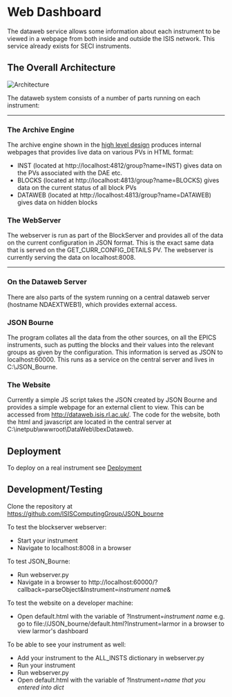 # Web Dashboard

The dataweb service allows some information about each instrument to be viewed in a webpage from both inside and outside the ISIS network. This service already exists for SECI instruments.

## The Overall Architecture

![Architecture](dataweb/images/dataweb_architecture.png)

The dataweb system consists of a number of parts running on each instrument:

---

### The Archive Engine

The archive engine shown in the [high level design](High-Level-Architectural-Design) produces internal webpages that provides live data on various PVs in HTML format:

* INST (located at http://localhost:4812/group?name=INST) gives data on the PVs associated with the DAE etc.
* BLOCKS (located at http://localhost:4813/group?name=BLOCKS) gives data on the current status of all block PVs
* DATAWEB (located at http://localhost:4813/group?name=DATAWEB) gives data on hidden blocks

### The WebServer

The webserver is run as part of the BlockServer and provides all of the data on the current configuration in JSON format. This is the exact same data that is served on the GET_CURR_CONFIG_DETAILS PV. The webserver is currently serving the data on localhost:8008.

---

### On the Dataweb Server

There are also parts of the system running on a central dataweb server (hostname NDAEXTWEB1), which provides external access.

### JSON Bourne

The program collates all the data from the other sources, on all the EPICS instruments, such as putting the blocks and their values into the relevant groups as given by the configuration. This information is served as JSON to localhost:60000. This runs as a service on the central server and lives in C:\JSON_Bourne.

### The Website

Currently a simple JS script takes the JSON created by JSON Bourne and provides a simple webpage for an external client to view. This can be accessed from http://dataweb.isis.rl.ac.uk/. The code for the website, both the html and javascript are located in the central server at C:\inetpub\wwwroot\DataWeb\IbexDataweb.

## Deployment
To deploy on a real instrument see [Deployment](https://github.com/ISISComputingGroup/ibex_developers_manual/wiki/Deployment-on-an-Instrument-Control-PC/_edit)

## Development/Testing

Clone the repository at https://github.com/ISISComputingGroup/JSON_bourne

To test the blockserver webserver:
* Start your instrument
* Navigate to localhost:8008 in a browser

To test JSON_Bourne:
* Run webserver.py
* Navigate in a browser to http://localhost:60000/?callback=parseObject&Instrument=_instrument name_&

To test the website on a developer machine:
* Open default.html with the variable of ?Instrument=_instrument name_ e.g. go to file://JSON_bourne/default.html?Instrument=larmor in a browser to view larmor's dashboard

To be able to see your instrument as well:
* Add your instrument to the ALL_INSTS dictionary in webserver.py
* Run your instrument
* Run webserver.py
* Open default.html with the variable of ?Instrument=_name that you entered into dict_